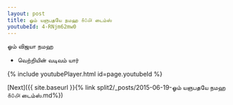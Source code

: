 ```yaml
---
layout: post
title: ஓம் யஞபதயே நமஹ ௧௦௮ டைம்ஸ்
youtubeId: 4-RNjm62mw0
---
```

 
 
 ஓம் விஜயா நமஹ  
 
 -  வெற்றியின் வடிவம் யார் 
 
  
 
  
 
 
 
 
 
 


{% include youtubePlayer.html id=page.youtubeId %}
 
[Next]({{ site.baseurl }}{% link  split2/_posts/2015-06-19-ஓம் யஞபதயே நமஹ ௧௦௮ டைம்ஸ்.md%})
 
